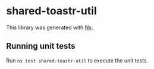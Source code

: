 # shared-toastr-util

This library was generated with [Nx](https://nx.dev).

## Running unit tests

Run `nx test shared-toastr-util` to execute the unit tests.
